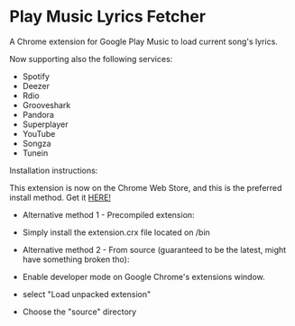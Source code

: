 # Play Music Lyrics Fetcher
A Chrome extension for Google Play Music to load current song's lyrics.

Now supporting also the following services:
  - Spotify
  - Deezer
  - Rdio
  - Grooveshark
  - Pandora
  - Superplayer
  - YouTube
  - Songza
  - Tunein


Installation instructions:

This extension is now on the Chrome Web Store, and this is the preferred install method. Get it [HERE!](https://chrome.google.com/webstore/detail/play-music-lyrics-fetcher/phnnoaooookpaffnminadcajmghibbbc)


- Alternative method 1 - Precompiled extension:
 - Simply install the extension.crx file located on /bin

- Alternative method 2 - From source (guaranteed to be the latest, might have something broken tho):
 - Enable developer mode on Google Chrome's extensions window.
 - select "Load unpacked extension"
 - Choose the "source" directory
